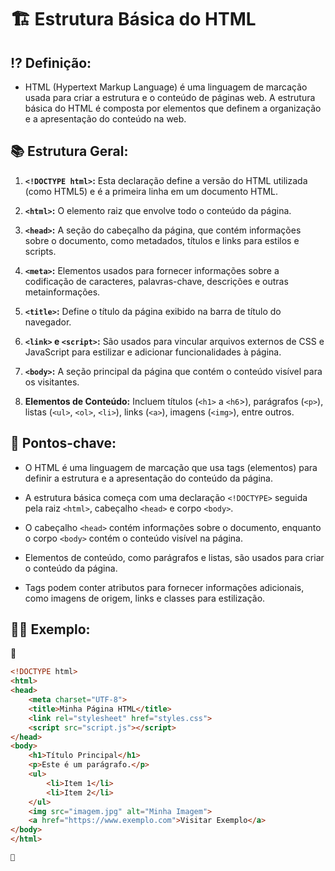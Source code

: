 # 🏗 Estrutura Básica do HTML

## ⁉ **Definição:**

- HTML (Hypertext Markup Language) é uma linguagem de marcação usada para criar a estrutura e o conteúdo de páginas web. A estrutura básica do HTML é composta por elementos que definem a organização e a apresentação do conteúdo na web.

## 📚 **Estrutura Geral:**

1. **`<!DOCTYPE html>`:** Esta declaração define a versão do HTML utilizada (como HTML5) e é a primeira linha em um documento HTML.

2. **`<html>`:** O elemento raiz que envolve todo o conteúdo da página.

3. **`<head>`:** A seção do cabeçalho da página, que contém informações sobre o documento, como metadados, títulos e links para estilos e scripts.

4. **`<meta>`:** Elementos usados para fornecer informações sobre a codificação de caracteres, palavras-chave, descrições e outras metainformações.

5. **`<title>`:** Define o título da página exibido na barra de título do navegador.

6. **`<link>` e `<script>`:** São usados para vincular arquivos externos de CSS e JavaScript para estilizar e adicionar funcionalidades à página.

7. **`<body>`:** A seção principal da página que contém o conteúdo visível para os visitantes.

8. **Elementos de Conteúdo:** Incluem títulos (`<h1>` a `<h6`>), parágrafos (`<p>`), listas (`<ul>`, `<ol>`, `<li>`), links (`<a>`), imagens (`<img>`), entre outros.

## 🔑 **Pontos-chave:**

- O HTML é uma linguagem de marcação que usa tags (elementos) para definir a estrutura e a apresentação do conteúdo da página.

- A estrutura básica começa com uma declaração `<!DOCTYPE>` seguida pela raiz `<html>`, cabeçalho `<head>` e corpo `<body>`.

- O cabeçalho `<head>` contém informações sobre o documento, enquanto o corpo `<body>` contém o conteúdo visível na página.

- Elementos de conteúdo, como parágrafos e listas, são usados para criar o conteúdo da página.

- Tags podem conter atributos para fornecer informações adicionais, como imagens de origem, links e classes para estilização.

## 👩‍🏫 **Exemplo:**

📌

```html
<!DOCTYPE html>
<html>
<head>
    <meta charset="UTF-8">
    <title>Minha Página HTML</title>
    <link rel="stylesheet" href="styles.css">
    <script src="script.js"></script>
</head>
<body>
    <h1>Título Principal</h1>
    <p>Este é um parágrafo.</p>
    <ul>
        <li>Item 1</li>
        <li>Item 2</li>
    </ul>
    <img src="imagem.jpg" alt="Minha Imagem">
    <a href="https://www.exemplo.com">Visitar Exemplo</a>
</body>
</html>

📌
